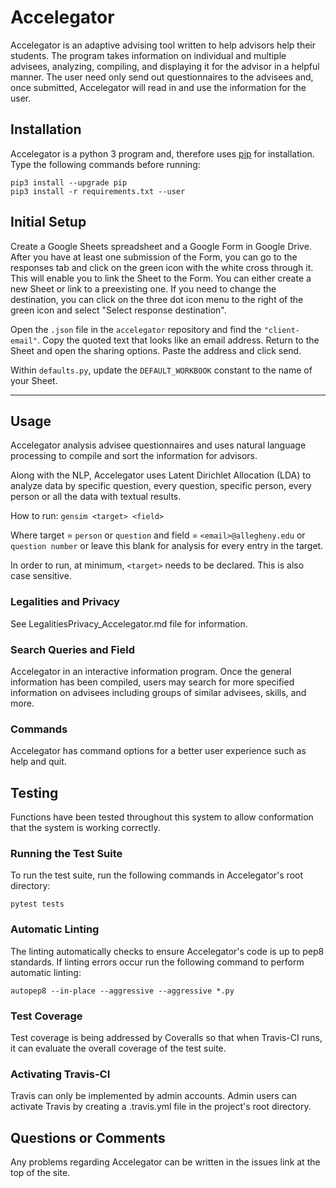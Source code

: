 # Accelegator

Accelegator is an adaptive advising tool written to help advisors help their
students. The program takes information on individual and multiple advisees,
analyzing, compiling, and displaying it for the advisor in a helpful manner.
The user need only send out questionnaires to the advisees and, once submitted,
Accelegator will read in and use the information for the user.

## Installation

Accelegator is a python 3 program and, therefore uses [pip][1] for installation.
Type the following commands before running:

[1]: https://pip.pypa.io/en/stable/installing

```shell
pip3 install --upgrade pip
pip3 install -r requirements.txt --user
```

## Initial Setup

Create a Google Sheets spreadsheet and a Google Form in Google Drive.  After you
have at least one submission of the Form, you can go to the responses tab and
click on the green icon with the white cross through it.  This will enable you
to link the Sheet to the Form.  You can either create a new Sheet or link to a
preexisting one.  If you need to change the destination, you can click on the
three dot icon menu to the right of the green icon and select "Select response
destination".

Open the `.json` file in the `accelegator` repository and find the `"client-email"`.
Copy the quoted text that looks like an email address.  Return to the Sheet and
open the sharing options.  Paste the address and click send.

Within `defaults.py`, update the `DEFAULT_WORKBOOK` constant to the name of your
Sheet.

------

## Usage

Accelegator analysis advisee questionnaires and uses natural language
processing to compile and sort the information for
advisors.

Along with the NLP, Accelegator uses Latent Dirichlet Allocation (LDA) to
analyze data by specific question, every question, specific person, every
person or all the data with textual results.

How to run:
`` gensim <target> <field> ``

Where target = `person` or `question`
and field = `<email>@allegheny.edu` or `question number` or leave this blank for
analysis for every entry in the target.

In order to run, at minimum, ``<target>`` needs to be declared. This is also
case sensitive.

### Legalities and Privacy

See LegalitiesPrivacy_Accelegator.md file for information.

### Search Queries and Field

Accelegator in an interactive information program. Once the general
information has been compiled, users may search for more specified information
on advisees including groups of similar advisees, skills, and more.

### Commands

Accelegator has command options for a better user experience such as help and
quit.

## Testing

Functions have been tested throughout this system to allow conformation that
the system is working correctly.

### Running the Test Suite

To run the test suite, run the following commands in Accelegator's root
directory:

```shell
pytest tests
```

### Automatic Linting

The linting automatically checks to ensure Accelegator's code is up to pep8
standards. If linting errors occur run the following command to perform
automatic linting:

```shell
autopep8 --in-place --aggressive --aggressive *.py
```

### Test Coverage

Test coverage is being addressed by Coveralls so that when Travis-CI runs, it
can evaluate the overall coverage of the test suite.

### Activating Travis-CI

Travis can only be implemented by admin accounts. Admin users can activate
Travis by creating a .travis.yml file in the project's root directory.

## Questions or Comments

Any problems regarding Accelegator can be written in the issues link at the
top of the site.
